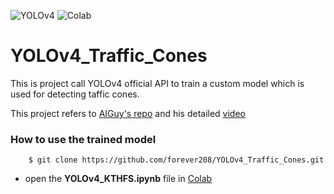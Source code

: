 ![YOLOv4](https://img.shields.io/badge/YOLOv4-API-brightgreen) ![Colab](https://img.shields.io/badge/Colab-training-orange)

# YOLOv4_Traffic_Cones
This is project call YOLOv4 official API to train a custom model which is used for detecting taffic cones.

This project refers to [AIGuy's repo](https://github.com/theAIGuysCode/YOLOv4-Cloud-Tutorial) and his detailed [video](https://www.youtube.com/watch?v=mmj3nxGT2YQ)


### How to use the trained model

        $ git clone https://github.com/forever208/YOLOv4_Traffic_Cones.git

    
- open the __YOLOv4_KTHFS.ipynb__ file in [Colab](https://colab.research.google.com/notebooks/intro.ipynb#recent=true)

    
